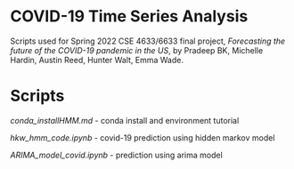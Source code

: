 # COVID-19 Time Series Analysis

Scripts used for Spring 2022 CSE 4633/6633 final project, *Forecasting the future of the COVID-19 pandemic in the US*, by Pradeep BK, Michelle Hardin, Austin Reed, Hunter Walt, Emma Wade.

# Scripts

*conda_installHMM.md* - conda install and environment tutorial

*hkw_hmm_code.ipynb* - covid-19 prediction using hidden markov model

*ARIMA_model_covid.ipynb* - prediction using arima model
